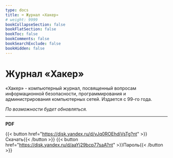 ```yaml
---
type: docs
title: ➡️ Журнал «Хакер»
# weight: 9999
bookCollapseSection: false
bookFlatSection: false
bookToc: false
bookComments: false
bookSearchExclude: false
bookHidden: false
---
```


# Журнал «Хакер»

<!-- {{< imgs/img "" "350px" "kriminalistika-kompyuternoj-pamyati-na-praktik-cover.jpg" >}} -->

«Хакер» - компьютерный журнал, посвященный вопросам информационной безопасности, программирования и администрирования компьютерных сетей. Издается с 99-го года.

_По возможности будет обновляться._

---

**PDF**

{{< button href="https://disk.yandex.ru/d/vJq0ROEhdiVsTg?nt" >}}Скачать{{< /button >}}
{{< button href="https://disk.yandex.ru/d/aaYj29bcp77saA?nt" >}}Пароль{{< /button >}}
